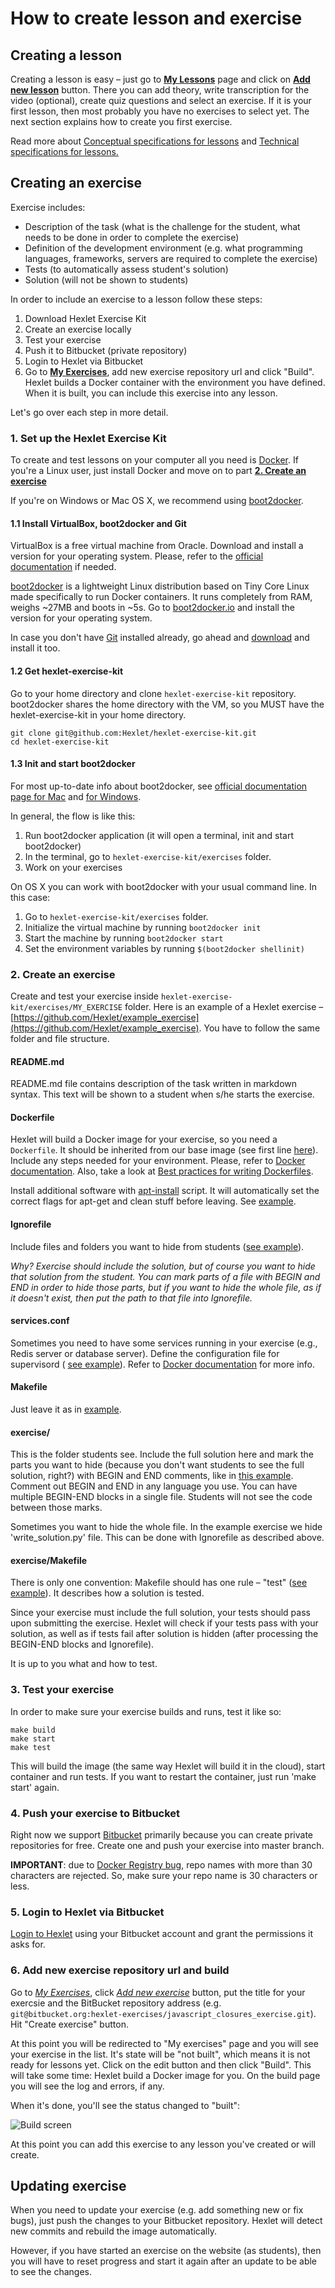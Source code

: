 # How to create lesson and exercise

## Creating a lesson

Creating a lesson is easy – just go to **[My Lessons](http://hexlet.io/account/lessons)** page and click on **[Add new lesson](http://hexlet.io/account/lessons/new)** button. There you can add theory, write transcription for the video (optional), create quiz questions and select an exercise. If it is your first lesson, then most probably you have no exercises to select yet. The next section explains how to create you first exercise.

Read more about [Conceptual specifications for lessons](conceptual-specifications.md) and [Technical specifications for lessons.﻿](technical-specifications.md)

## Creating an exercise

Exercise includes:

* Description of the task (what is the challenge for the student, what needs to be done in order to complete the exercise)
* Definition of the development environment (e.g. what programming languages, frameworks, servers are required to complete the exercise)
* Tests (to automatically assess student's solution)
* Solution (will not be shown to students)

In order to include an exercise to a lesson follow these steps:

1. Download Hexlet Exercise Kit
2. Create an exercise locally
3. Test your exercise
4. Push it to Bitbucket (private repository)
5. Login to Hexlet via Bitbucket
6. Go to **[My Exercises](http://hexlet.io/account/exercises)**, add new exercise repository url and click "Build". Hexlet builds a Docker container with the environment you have defined. When it is built, you can include this exercise into any lesson.

Let's go over each step in more detail.

### 1. Set up the Hexlet Exercise Kit

To create and test lessons on your computer all you need is [Docker](http://docker.io). If you're a Linux user, just install Docker and move on to part **[2. Create an exercise](#2-create-an-exercise)**

If you're on Windows or Mac OS X, we recommend using [boot2docker](http://boot2docker.io/).

#### 1.1 Install VirtualBox, boot2docker and Git

VirtualBox is a free virtual machine from Oracle. Download and install a version for your operating system. Please, refer to the [official documentation](https://www.virtualbox.org/wiki/End-user_documentation) if needed.

[boot2docker](http://boot2docker.io/) is a lightweight Linux distribution based on Tiny Core Linux made specifically to run Docker containers. It runs completely from RAM, weighs ~27MB and boots in ~5s. Go to [boot2docker.io](http://boot2docker.io/) and install the version for your operating system.

In case you don't have [Git](http://git-scm.com/) installed already, go ahead and [download](http://git-scm.com/downloads) and install it too.

#### 1.2 Get hexlet-exercise-kit

Go to your home directory and clone `hexlet-exercise-kit` repository. boot2docker shares the home directory with the VM, so you MUST have the hexlet-exercise-kit in your home directory.

    git clone git@github.com:Hexlet/hexlet-exercise-kit.git
    cd hexlet-exercise-kit

#### 1.3 Init and start boot2docker

For most up-to-date info about boot2docker, see [official documentation page for Mac](https://docs.docker.com/installation/mac/) and [for Windows](https://docs.docker.com/installation/windows/).

In general, the flow is like this:

1. Run boot2docker application (it will open a terminal, init and start boot2docker)
2. In the terminal, go to `hexlet-exercise-kit/exercises` folder.
3. Work on your exercises

On OS X you can work with boot2docker with your usual command line. In this case:

1. Go to `hexlet-exercise-kit/exercises` folder.
2. Initialize the virtual machine by running `boot2docker init`
3. Start the machine by running `boot2docker start`
4. Set the environment variables by running `$(boot2docker shellinit)`

### 2. Create an exercise

Create and test your exercise inside `hexlet-exercise-kit/exercises/MY_EXERCISE` folder. Here is an example of a Hexlet exercise – [https://github.com/Hexlet/example_exercise](https://github.com/Hexlet/example_exercise). You have to follow the same folder and file structure.

#### README.md

README.md file contains description of the task written in markdown syntax. This text will be shown to a student when s/he starts the exercise.

#### Dockerfile

Hexlet will build a Docker image for your exercise, so you need a `Dockerfile`. It should be inherited from our base image (see first line [here](https://github.com/Hexlet/example_exercise/blob/master/Dockerfile)). Include any steps needed for your environment. Please, refer to [Docker documentation](https://docs.docker.com/reference/builder/). Also, take a look at [Best practices for writing Dockerfiles](https://docs.docker.com/articles/dockerfile_best-practices/).

Install additional software with [apt-install](https://github.com/Hexlet/hexlet-exercise-kit/blob/master/base_image/scripts/apt-install) script. It will automatically set the correct flags for apt-get and clean stuff before leaving. See [example](https://github.com/Hexlet/example_exercise/blob/master/Dockerfile).

#### Ignorefile

Include files and folders you want to hide from students ([see example](https://github.com/Hexlet/example_exercise/blob/master/Ignorefile)).

*Why? Exercise should include the solution, but of course you want to hide that solution from the student. You can mark parts of a file with BEGIN and END in order to hide those parts, but if you want to hide the whole file, as if it doesn't exist, then put the path to that file into Ignorefile.*

#### services.conf

Sometimes you need to have some services running in your exercise (e.g., Redis server or database server). Define the configuration file for supervisord (
[see example](https://github.com/Hexlet/example_exercise/blob/master/services.conf)). Refer to [Docker documentation](https://docs.docker.com/articles/using_supervisord/) for more info.

#### Makefile

Just leave it as in [example](https://github.com/Hexlet/example_exercise/blob/master/Makefile).

#### exercise/

This is the folder students see. Include the full solution here and mark the parts you want to hide (because you don't want students to see the full solution, right?) with BEGIN and END comments, like in [this example](https://github.com/Hexlet/example_exercise/blob/master/exercise/read_solution.py). Comment out BEGIN and END in any language you use. You can have multiple BEGIN-END blocks in a single file. Students will not see the code between those marks.

Sometimes you want to hide the whole file. In the example exercise we hide 'write_solution.py' file. This can be done with Ignorefile as described above.

#### exercise/Makefile
There is only one convention: Makefile should has one rule – "test" ([see example](https://github.com/Hexlet/example_exercise/blob/master/exercise/Makefile)). It describes how a solution is tested.

Since your exercise must include the full solution, your tests should pass upon submitting the exercise. Hexlet will check if your tests pass with your solution, as well as if tests fail after solution is hidden (after processing the BEGIN-END blocks and Ignorefile).

It is up to you what and how to test.

####

### 3. Test your exercise

In order to make sure your exercise builds and runs, test it like so:

```
make build
make start
make test
```

This will build the image (the same way Hexlet will build it in the cloud), start container and run tests. If you want to restart the container, just run 'make start' again.

### 4. Push your exercise to Bitbucket

Right now we support [Bitbucket](https://bitbucket.org/) primarily because you can create private repositories for free. Create one and push your exercise into master branch.

**IMPORTANT**: due to [Docker Registry bug](https://github.com/docker/docker-registry/issues/901), repo names with more than 30 characters are rejected. So, make sure your repo name is 30 characters or less.

### 5. Login to Hexlet via Bitbucket

[Login to Hexlet](http://hexlet.io/session/new) using your Bitbucket account and grant the permissions it asks for.

### 6. Add new exercise repository url and build

﻿Go to *[My Exercises](http://hexlet.io/account/exercises)*, click *[Add new exercise](https://hexlet.io/account/exercises/new)* button, put the title for your exercsie and the BitBucket repository address (e.g. `git@bitbucket.org:hexlet-exercises/javascript_closures_exercise.git`). Hit "Create exercise" button.

At this point you will be redirected to "My exercises" page and you will see your exercise in the list. It's state will be "not built", which means it is not ready for lessons yet. Click on the edit button and then click "Build". This will take some time: Hexlet build a Docker image for you. On the build page you will see the log and errors, if any.

When it's done, you'll see the status changed to "built":

![Build screen](assets/lesson-build-screen.png)

At this point you can add this exercise to any lesson you've created or will create.

## Updating exercise

When you need to update your exercise (e.g. add something new or fix bugs), just push the changes to your Bitbucket repository. Hexlet will detect new commits and rebuild the image automatically.

However, if you have started an exercise on the website (as students), then you will have to reset progress and start it again after an update to be able to see the changes.
